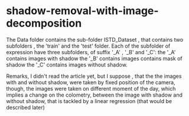 # shadow-removal-with-image-decomposition


The Data folder contains the sub-folder ISTD_Dataset , that contains two subfolders , the 'train' and
the 'test' folder.
Each of the subfolder of expression have three subfolders, of suffix '_A' , '_B' and '_C':
the '_A' contains images with shadow
the '_B' contains images contains mask of shadow
the '_C' contains images without shadow.

Remarks, I didn't read the article yet, but I suppose , that the the images with and without shadow,
were taken by fixed position of the camera, though, the images were taken on different moment of the day,
which implies a change on the colometry, between the image with shadow and without shadow, that is tackled
 by a linear regression (that would be described later)
